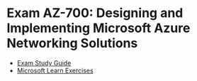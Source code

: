# Exam AZ-700: Designing and Implementing Microsoft Azure Networking Solutions

* [Exam Study Guide](study-guide.md)
* [Microsoft Learn Exercises](microsoft-learn-exercises.md)
